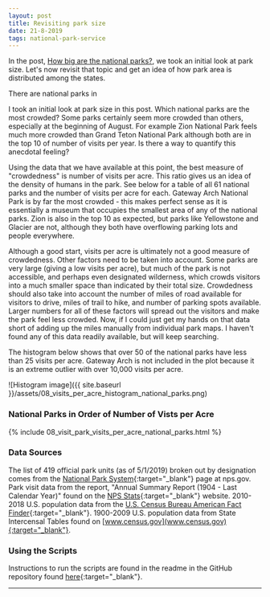 ```yaml
---
layout: post
title: Revisiting park size
date: 21-8-2019
tags: national-park-service
---
```

In the post, [How big are the national parks?](http://goodmorningdata.com/how-big-are-the-national-parks/), we took an initial look at park size. Let's now revisit that topic and get an idea of how park area is distributed among the states.

There are national parks in 

I took an initial look at park size in this post.
Which national parks are the most crowded? Some parks certainly seem more crowded than others, especially at the beginning of August. For example Zion National Park feels much more crowded than Grand Teton National Park although both are in the top 10 of number of visits per year. Is there a way to quantify this anecdotal feeling?

Using the data that we have available at this point, the best measure of "crowdedness" is number of visits per acre. This ratio gives us an idea of the density of humans in the park. See below for a table of all 61 national parks and the number of visits per acre for each. Gateway Arch National Park is by far the most crowded - this makes perfect sense as it is essentially a museum that occupies the smallest area of any of the national parks. Zion is also in the top 10 as expected, but parks like Yellowstone and Glacier are not, although they both have overflowing parking lots and people everywhere.

Although a good start, visits per acre is ultimately not a good measure of crowdedness. Other factors need to be taken into account. Some parks are very large (giving a low visits per acre), but much of the park is not accessible, and perhaps even designated wilderness, which crowds visitors into a much smaller space than indicated by their total size. Crowdedness should also take into account the number of miles of road available for visitors to drive, miles of trail to hike, and number of parking spots available. Larger numbers for all of these factors will spread out the visitors and make the park feel less crowded. Now, if I could just get my hands on that data short of adding up the miles manually from individual park maps. I haven't found any of this data readily available, but will keep searching.

The histogram below shows that over 50 of the national parks have less than 25 visits per acre. Gateway Arch is not included in the plot because it is an extreme outlier with over 10,000 visits per acre.

![Histogram image]({{ site.baseurl }}/assets/08_visits_per_acre_histogram_national_parks.png)

### National Parks in Order of Number of Vists per Acre
{% include 08_visit_park_visits_per_acre_national_parks.html %}

### Data Sources
The list of 419 official park units (as of 5/1/2019) broken out by designation comes from the [National Park System](https://www.nps.gov/aboutus/national-park-system.htm){:target="_blank"} page at nps.gov. Park visit data from the report, "Annual Summary Report (1904 - Last Calendar Year)" found on the [NPS Stats](https://irma.nps.gov/Stats/reports/national){:target="_blank"} website. 2010-2018 U.S. population data from the [U.S. Census Bureau American Fact Finder](https://factfinder.census.gov/faces/nav/jsf/pages/searchresults.xhtml?refresh=t){:target="_blank"}. 1900-2009 U.S. population data from State Intercensal Tables found on [www.census.gov](www.census.gov){:target="_blank"}.

### Using the Scripts
Instructions to run the scripts are found in the readme in the GitHub repository found [here](https://github.com/goodmorningdata/nps){:target="_blank"}.

---
